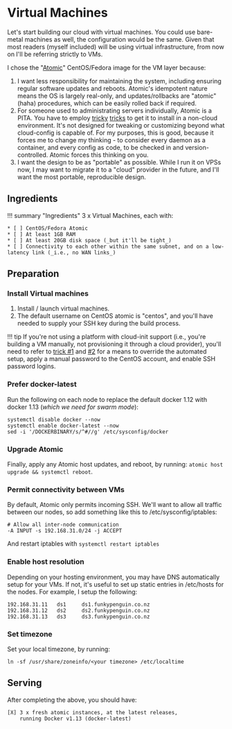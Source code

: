 # Virtual Machines

Let's start building our cloud with virtual machines. You could use bare-metal machines as well, the configuration would be the same. Given that most readers (myself included) will be using virtual infrastructure, from now on I'll be referring strictly to VMs.

I chose the "[Atomic](https://www.projectatomic.io/)" CentOS/Fedora image for the VM layer because:

1. I want less responsibility for maintaining the system, including ensuring regular software updates and reboots. Atomic's idempotent nature means the OS is largely real-only, and updates/rollbacks are "atomic" (haha) procedures, which can be easily rolled back if required.
2. For someone used to administrating servers individually, Atomic is a PITA. You have to employ [tricky](atomic-trick2) [tricks](atomic-trick1) to get it to install in a non-cloud environment. It's not designed for tweaking or customizing beyond what cloud-config is capable of. For my purposes, this is good, because it forces me to change my thinking - to consider every daemon as a container, and every config as code, to be checked in and version-controlled. Atomic forces this thinking on you.
3. I want the design to be as "portable" as possible. While I run it on VPSs now, I may want to migrate it to a "cloud" provider in the future, and I'll want the most portable, reproducible design.

[atomic-trick1]:https://spinningmatt.wordpress.com/2014/01/08/a-recipe-for-starting-cloud-images-with-virt-install/
[atomic-trick2]:http://blog.oddbit.com/2015/03/10/booting-cloud-images-with-libvirt/

## Ingredients

!!! summary "Ingredients"
    3 x Virtual Machines, each with:

    * [ ] CentOS/Fedora Atomic
    * [ ] At least 1GB RAM
    * [ ] At least 20GB disk space (_but it'll be tight_)
    * [ ] Connectivity to each other within the same subnet, and on a low-latency link (_i.e., no WAN links_)


## Preparation

### Install Virtual machines

1. Install / launch virtual machines.
2. The default username on CentOS atomic is "centos", and you'll have needed to supply your SSH key during the build process.

!!! tip
    If you're not using a platform with cloud-init support (i.e., you're building a VM manually, not provisioning it through a cloud provider), you'll need to refer to [trick #1][atomic-trick1] and [#2][atomic-trick2] for a means to override the automated setup, apply a manual password to the CentOS account, and enable SSH password logins.


### Prefer docker-latest

Run the following on each node to replace the default docker 1.12 with docker 1.13 (_which we need for swarm mode_):
```
systemctl disable docker --now
systemctl enable docker-latest --now
sed -i '/DOCKERBINARY/s/^#//g' /etc/sysconfig/docker
```


### Upgrade Atomic

Finally, apply any Atomic host updates, and reboot, by running: ```atomic host upgrade && systemctl reboot```.


### Permit connectivity between VMs

By default, Atomic only permits incoming SSH. We'll want to allow all traffic between our nodes, so add something like this to /etc/sysconfig/iptables:

```
# Allow all inter-node communication
-A INPUT -s 192.168.31.0/24 -j ACCEPT
```

And restart iptables with ```systemctl restart iptables```

### Enable host resolution

Depending on your hosting environment, you may have DNS automatically setup for your VMs. If not, it's useful to set up static entries in /etc/hosts for the nodes. For example, I setup the following:

```
192.168.31.11   ds1     ds1.funkypenguin.co.nz
192.168.31.12   ds2     ds2.funkypenguin.co.nz
192.168.31.13   ds3     ds3.funkypenguin.co.nz
```

### Set timezone

Set your local timezone, by running:

```
ln -sf /usr/share/zoneinfo/<your timezone> /etc/localtime
```

## Serving

After completing the above, you should have:

```
[X] 3 x fresh atomic instances, at the latest releases,
    running Docker v1.13 (docker-latest)
```
